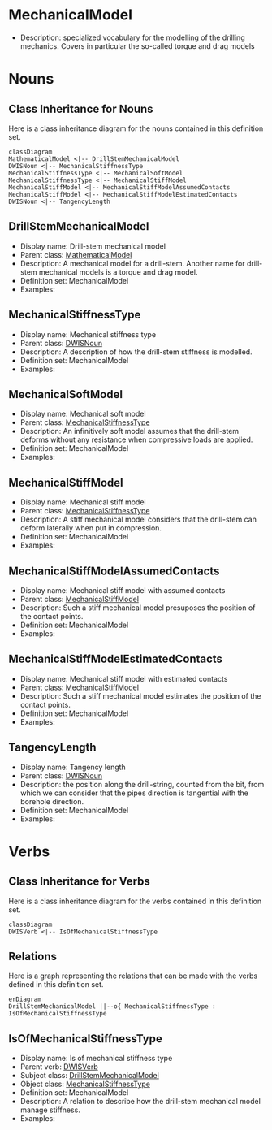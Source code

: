# MechanicalModel<!-- DEFINITION SET HEADER -->
- Description: 
specialized vocabulary for the modelling of the drilling mechanics. Covers in particular the so-called torque and drag models

# Nouns
## Class Inheritance for Nouns
Here is a class inheritance diagram for the nouns contained in this definition set.
```mermaid
classDiagram
MathematicalModel <|-- DrillStemMechanicalModel
DWISNoun <|-- MechanicalStiffnessType
MechanicalStiffnessType <|-- MechanicalSoftModel
MechanicalStiffnessType <|-- MechanicalStiffModel
MechanicalStiffModel <|-- MechanicalStiffModelAssumedContacts
MechanicalStiffModel <|-- MechanicalStiffModelEstimatedContacts
DWISNoun <|-- TangencyLength
```
## DrillStemMechanicalModel <!-- NOUN -->
- Display name: Drill-stem mechanical model
- Parent class: [MathematicalModel](./Model.md#MathematicalModel)
- Description: 
A mechanical model for a drill-stem. Another name for drill-stem mechanical models is a torque and drag model.
- Definition set: MechanicalModel
- Examples:
## MechanicalStiffnessType <!-- NOUN -->
- Display name: Mechanical stiffness type
- Parent class: [DWISNoun](./DWISSemantics.md#DWISNoun)
- Description: 
A description of how the drill-stem stiffness is modelled.
- Definition set: MechanicalModel
- Examples:
## MechanicalSoftModel <!-- NOUN -->
- Display name: Mechanical soft model
- Parent class: [MechanicalStiffnessType](./MechanicalModel.md#MechanicalStiffnessType)
- Description: 
An infinitively soft model assumes that the drill-stem deforms without any resistance when compressive loads are applied.
- Definition set: MechanicalModel
- Examples:
## MechanicalStiffModel <!-- NOUN -->
- Display name: Mechanical stiff model
- Parent class: [MechanicalStiffnessType](./MechanicalModel.md#MechanicalStiffnessType)
- Description: 
A stiff mechanical model considers that the drill-stem can deform laterally when put in compression.
- Definition set: MechanicalModel
- Examples:
## MechanicalStiffModelAssumedContacts <!-- NOUN -->
- Display name: Mechanical stiff model with assumed contacts
- Parent class: [MechanicalStiffModel](./MechanicalModel.md#MechanicalStiffModel)
- Description: 
Such a stiff mechanical model presuposes the position of the contact points.
- Definition set: MechanicalModel
- Examples:
## MechanicalStiffModelEstimatedContacts <!-- NOUN -->
- Display name: Mechanical stiff model with estimated contacts
- Parent class: [MechanicalStiffModel](./MechanicalModel.md#MechanicalStiffModel)
- Description: 
Such a stiff mechanical model estimates the position of the contact points.
- Definition set: MechanicalModel
- Examples:
## TangencyLength <!-- NOUN -->
- Display name: Tangency length
- Parent class: [DWISNoun](./DWISSemantics.md#DWISNoun)
- Description: 
the position along the drill-string, counted from the bit, from which we can consider that the pipes direction is tangential with the borehole direction.
- Definition set: MechanicalModel
- Examples:
# Verbs
## Class Inheritance for Verbs
Here is a class inheritance diagram for the verbs contained in this definition set.
```mermaid
classDiagram
DWISVerb <|-- IsOfMechanicalStiffnessType
```
## Relations
Here is a graph representing the relations that can be made with the verbs defined in this definition set.
```mermaid
erDiagram
DrillStemMechanicalModel ||--o{ MechanicalStiffnessType : IsOfMechanicalStiffnessType
```
## IsOfMechanicalStiffnessType <!-- VERB -->
- Display name: Is of mechanical stiffness type
- Parent verb: [DWISVerb](./DWISSemantics.md#DWISVerb)
- Subject class: [DrillStemMechanicalModel](./MechanicalModel.md#DrillStemMechanicalModel)
- Object class: [MechanicalStiffnessType](./MechanicalModel.md#MechanicalStiffnessType)
- Definition set: MechanicalModel
- Description: 
A relation to describe how the drill-stem mechanical model manage stiffness.
- Examples:
